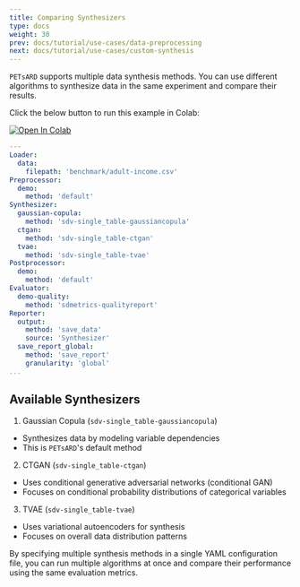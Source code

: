 ```yaml
---
title: Comparing Synthesizers
type: docs
weight: 30
prev: docs/tutorial/use-cases/data-preprocessing
next: docs/tutorial/use-cases/custom-synthesis
---
```



`PETsARD` supports multiple data synthesis methods. You can use different algorithms to synthesize data in the same experiment and compare their results.

Click the below button to run this example in Colab:

[![Open In Colab](https://colab.research.google.com/assets/colab-badge.svg)](https://colab.research.google.com/github/nics-dp/petsard/blob/main/demo/tutorial/use-cases/comparing-synthesizers.ipynb)

```yaml
---
Loader:
  data:
    filepath: 'benchmark/adult-income.csv'
Preprocessor:
  demo:
    method: 'default'
Synthesizer:
  gaussian-copula:
    method: 'sdv-single_table-gaussiancopula'
  ctgan:
    method: 'sdv-single_table-ctgan'
  tvae:
    method: 'sdv-single_table-tvae'
Postprocessor:
  demo:
    method: 'default'
Evaluator:
  demo-quality:
    method: 'sdmetrics-qualityreport'
Reporter:
  output:
    method: 'save_data'
    source: 'Synthesizer'
  save_report_global:
    method: 'save_report'
    granularity: 'global'
...
```

## Available Synthesizers

1. Gaussian Copula (`sdv-single_table-gaussiancopula`)

  - Synthesizes data by modeling variable dependencies
  - This is `PETsARD`'s default method

2. CTGAN (`sdv-single_table-ctgan`)

  - Uses conditional generative adversarial networks (conditional GAN)
  - Focuses on conditional probability distributions of categorical variables

3. TVAE (`sdv-single_table-tvae`)

  - Uses variational autoencoders for synthesis
  - Focuses on overall data distribution patterns

By specifying multiple synthesis methods in a single YAML configuration file, you can run multiple algorithms at once and compare their performance using the same evaluation metrics.